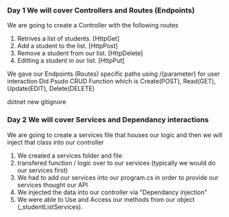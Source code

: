 ### Day 1 We will cover Controllers and Routes (Endpoints)

We are going to create a Controller with the following routes
1. Retrives a list of students. [HttpGet]
2. Add a student to the list. [HttpPost]
3. Remove a student from our list. [HttpDelete]
4. Editting a student in our list. [HttpPut]

We gave our Endpoints (Routes) specific paths using /{parameter} for user interaction
Did Psudo CRUD Function which is Create(POST), Read(GET), Update(EDIT), Delete(DELETE)

dotnet new gitignore

### Day 2 We will cover Services and Dependancy interactions


We are going to create a services file that houses our logic and then we will inject that class into our controller

1. We created a services folder and file
2. transfered function / logic over to our services (typically we would do our services first)
3. We had to add our services into our program.cs in order to provide our services thought our API
4. We injected the data into our controller via "Dependancy injection"
5. We were able to Use and Access our methods from our object (_studentListServices).